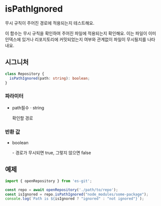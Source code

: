 # isPathIgnored

무시 규칙이 주어진 경로에 적용되는지 테스트해요.

이 함수는 무시 규칙을 확인하여 주어진 파일에 적용되는지 확인해요.
이는 파일이 이미 인덱스에 있거나 리포지토리에 커밋되었는지 여부와 관계없이 파일이 무시될지를 나타내요.

## 시그니처

```ts
class Repository {
  isPathIgnored(path: string): boolean;
}
```

### 파라미터

<ul class="param-ul">
  <li class="param-li param-li-root">
    <span class="param-name">path</span><span class="param-required">필수</span>&nbsp;·&nbsp;<span class="param-type">string</span>
    <br>
    <p class="param-description">확인할 경로</p>
  </li>
</ul>

### 반환 값

<ul class="param-ul">
  <li class="param-li param-li-root">
    <span class="param-type">boolean</span>
    <br>
    <p class="param-description">- 경로가 무시되면 true, 그렇지 않으면 false</p>
  </li>
</ul>

## 예제

```ts
import { openRepository } from 'es-git';

const repo = await openRepository('./path/to/repo');
const isIgnored = repo.isPathIgnored("node_modules/some-package");
console.log(`Path is ${isIgnored ? "ignored" : "not ignored"}`);
```
